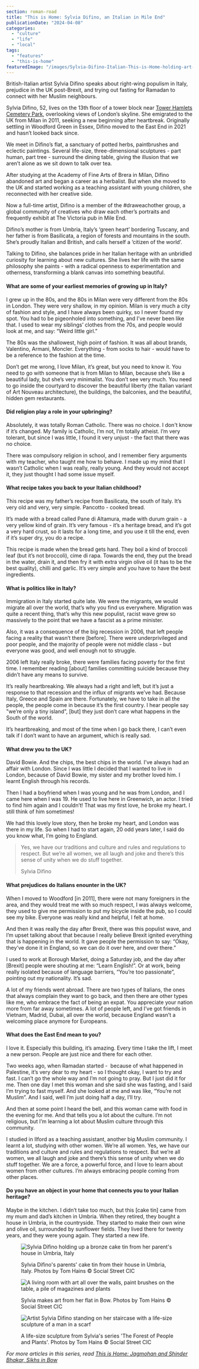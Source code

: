 ```yaml
---
section: roman-road
title: "This is Home: Sylvia Difino, an Italian in Mile End"
publicationDate: "2024-04-08"
categories: 
  - "culture"
  - "life"
  - "local"
tags: 
  - "features"
  - "this-is-home"
featuredImage: "/images/Sylvia-Difino-Italian-This-is-Home-holding-art-crafts-4.jpg"
---
```


British-Italian artist Sylvia Difino speaks about right-wing populism in Italy, prejudice in the UK post-Brexit, and trying out fasting for Ramadan to connect with her Muslim neighbours.

Sylvia Difino, 52, lives on the 13th floor of a tower block near [Tower Hamlets Cemetery Park](https://romanroadlondon.com/foraging-tower-hamlets-cemetery-park-bow/), overlooking views of London’s skyline. She emigrated to the UK from Milan in 2011, seeking a new beginning after heartbreak. Originally settling in Woodford Green in Essex, Difino moved to the East End in 2021 and hasn’t looked back since. 

We meet in Difino’s flat, a sanctuary of potted herbs, paintbrushes and eclectic paintings. Several life-size, three-dimensional sculptures - part human, part tree - surround the dining table, giving the illusion that we aren’t alone as we sit down to talk over tea. 

After studying at the Academy of Fine Arts of Brera in Milan, Difino abandoned art and began a career as a herbalist. But when she moved to the UK and started working as a teaching assistant with young children, she reconnected with her creative side.

Now a full-time artist, Difino is a member of the #draweachother group, a global community of creatives who draw each other’s portraits and frequently exhibit at The Victoria pub in Mile End.

Difino’s mother is from Umbria, Italy’s ‘green heart’ bordering Tuscany, and her father is from Basilicata, a region of forests and mountains in the south. She’s proudly Italian and British, and calls herself a ‘citizen of the world’.

Talking to Difino, she balances pride in her Italian heritage with an unbridled curiosity for learning about new cultures. She lives her life with the same philosophy she paints - with a radical openness to experimentation and otherness, transforming a blank canvas into something beautiful.

#### What are some of your earliest memories of growing up in Italy?

I grew up in the 80s, and the 80s in Milan were very different from the 80s in London. They were very shallow, in my opinion. Milan is very much a city of fashion and style, and I have always been quirky, so I never found my spot. You had to be pigeonholed into something, and I’ve never been like that. I used to wear my siblings’ clothes from the 70s, and people would look at me, and say: “Weird little girl.”

The 80s was the shallowest, high point of fashion. It was all about brands, Valentino, Armani, Moncler. Everything - from socks to hair - would have to be a reference to the fashion at the time.

Don’t get me wrong, I love Milan, it’s great, but you need to know it. You need to go with someone that is from Milan to Milan, because she’s like a beautiful lady, but she’s very minimalist. You don’t see very much. You need to go inside the courtyard to discover the beautiful liberty (the Italian variant of Art Nouveau architecture), the buildings, the balconies, and the beautiful, hidden gem restaurants.

#### Did religion play a role in your upbringing?

Absolutely, it was totally Roman Catholic. There was no choice. I don't know if it’s changed. My family is Catholic, I’m not, I’m totally atheist. I’m very tolerant, but since I was little, I found it very unjust - the fact that there was no choice. 

There was compulsory religion in school, and I remember fiery arguments with my teacher, who taught me how to behave. I made up my mind that I wasn’t Catholic when I was really, really young. And they would not accept it, they just thought I had some issue myself. 

#### What recipe takes you back to your Italian childhood?

This recipe was my father’s recipe from Basilicata, the south of Italy. It’s very old and very, very simple. Pancotto - cooked bread. 

It’s made with a bread called Pane di Altamura, made with durum grain - a very yellow kind of grain. It’s very famous - it’s a heritage bread, and it’s got a very hard crust, so it lasts for a long time, and you use it till the end, even if it’s super dry, you do a recipe.

This recipe is made when the bread gets hard. They boil a kind of broccoli leaf (but it’s not broccoli), cime di rapa. Towards the end, they put the bread in the water, drain it, and then fry it with extra virgin olive oil (it has to be the best quality), chilli and garlic. It’s very simple and you have to have the best ingredients. 

#### What is politics like in Italy?

Immigration in Italy started quite late. We were the migrants, we would migrate all over the world, that’s why you find us everywhere. Migration was quite a recent thing, that’s why this new populist, racist wave grew so massively to the point that we have a fascist as a prime minister. 

Also, it was a consequence of the big recession in 2006, that left people facing a reality that wasn’t there \[before\]. There were underprivileged and poor people, and the majority of people were not middle class - but everyone was good, and well enough not to struggle. 

2006 left Italy really broke, there were families facing poverty for the first time. I remember reading \[about\] families committing suicide because they didn’t have any means to survive. 

It’s really heartbreaking. We always had a right and left, but it’s just a response to that recession and the influx of migrants we’ve had. Because Italy, Greece and Spain are there. Fortunately, we have to take in all the people, the people come in because it’s the first country. I hear people say "we’re only a tiny island", \[but\] they just don’t care what happens in the South of the world. 

It’s heartbreaking, and most of the time when I go back there, I can’t even talk if I don’t want to have an argument, which is really sad.

#### What drew you to the UK?

David Bowie. And the chips, the best chips in the world. I’ve always had an affair with London. Since I was little I decided that I wanted to live in London, because of David Bowie, my sister and my brother loved him. I learnt English through his records. 

Then I had a boyfriend when I was young and he was from London, and I came here when I was 19. He used to live here in Greenwich, an actor. I tried to find him again and I couldn’t! That was my first love, he broke my heart. I still think of him sometimes! 

We had this lovely love story, then he broke my heart, and London was there in my life. So when I had to start again, 20 odd years later, I said do you know what, I’m going to England. 

> Yes, we have our traditions and culture and rules and regulations to respect. But we’re all women, we all laugh and joke and there’s this sense of unity when we do stuff together.
> 
> Sylvia Difino

#### What prejudices do Italians enounter in the UK?

When I moved to Woodford \[in 2011\], there were not many foreigners in the area, and they would treat me with so much respect, I was always welcome, they used to give me permission to put my bicycle inside the pub, so I could see my bike. Everyone was really kind and helpful, I felt at home.

And then it was really the day after Brexit, there was this populist wave, and I’m upset talking about that because I really believe Brexit ignited everything that is happening in the world. It gave people the permission to say: “Okay, they’ve done it in England, so we can do it over here, and over there.” 

I used to work at Borough Market, doing a Saturday job, and the day after \[Brexit\] people were shouting at me: “Learn English!”. Or at work, being really isolated because of language barriers, “You’re too passionate”, pointing out my nationality. It’s sad.

A lot of my friends went abroad. There are two types of Italians, the ones that always complain they want to go back, and then there are other types like me, who embrace the fact of being an expat. You appreciate your nation more from far away sometimes. A lot of people left, and I’ve got friends in Vietnam, Madrid, Dubai, all over the world, because England wasn’t a welcoming place anymore for Europeans. 

#### What does the East End mean to you?

I love it. Especially this building, it’s amazing. Every time I take the lift, I meet a new person. People are just nice and there for each other. 

Two weeks ago, when Ramadan started -  because of what happened in Palestine, it’s very dear to my heart - so I thought okay, I want to try and fast. I can’t go the whole way and I’m not going to pray. But I just did it for me. Then one day I met this woman and she said she was fasting, and I said I’m trying to fast myself. And she looked at me and was like, “You’re not Muslim”. And I said, well I’m just doing half a day, I’ll try.

And then at some point I heard the bell, and this woman came with food in the evening for me. And that tells you a lot about the culture. I’m not religious, but I’m learning a lot about Muslim culture through this community.

I studied in Ilford as a teaching assistant, another big Muslim community. I learnt a lot, studying with other women. We’re all women. Yes, we have our traditions and culture and rules and regulations to respect. But we’re all women, we all laugh and joke and there’s this sense of unity when we do stuff together. We are a force, a powerful force, and I love to learn about women from other cultures. I’m always embracing people coming from other places.

#### Do you have an object in your home that connects you to your Italian heritage?

Maybe in the kitchen. I didn’t take too much, but this \[cake tin\] came from my mum and dad’s kitchen in Umbria. When they retired, they bought a house in Umbria, in the countryside. They started to make their own wine and olive oil, surrounded by sunflower fields. They lived there for twenty years, and they were young again. They started a new life. 

<figure>

![Sylvia Difino holding up a bronze cake tin from her parent's house in Umbria, Italy](/images/Sylvia-Difino-Italian-This-is-Home-parents-cake-tin-6-1024x683.jpg)

<figcaption>

Sylvia Difino's parents' cake tin from their house in Umbria, Italy. Photos by Tom Hains © Social Street CIC

</figcaption>

</figure>

<figure>

![A living room with art all over the walls, paint brushes on the table, a pile of magazines and plants](/images/Sylvia-Difino-Italian-This-is-Home-living-room-11-1024x683.jpg)

<figcaption>

Sylvia makes art from her flat in Bow. Photos by Tom Hains © Social Street CIC

</figcaption>

</figure>

<figure>

![Artist Sylvia Difino standing on her staircase with a life-size sculpture of a man in a scarf](/images/Sylvia-Difino-Italian-This-is-Home-life-size-cut-out-stairs-15-1024x683.jpg)

<figcaption>

A life-size sculpture from Sylvia's series 'The Forest of People and Plants'. Photos by Tom Hains © Social Street CIC

</figcaption>

</figure>

_For more articles in this series, read_ [_This is Home: Jagmohan and Shinder Bhakar, Sikhs in Bow_](https://romanroadlondon.com/jagmohan-shinder-bhakar-sikh-bow-east-end-interview/)

